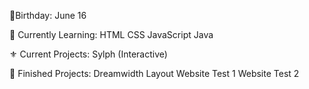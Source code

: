 🍓Birthday: June 16

🧸 Currently Learning: 
HTML
CSS
JavaScript
Java

⚜️ Current Projects:
Sylph (Interactive)

🧧 Finished Projects:
Dreamwidth Layout
Website Test 1
Website Test 2
